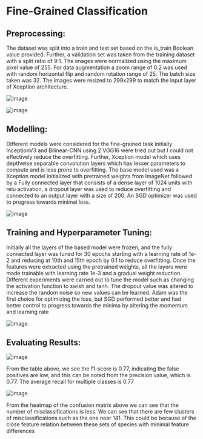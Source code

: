 # Fine-Grained Classification
## Preprocessing:

The dataset was split into a train and test set based on the is_train Boolean value provided. Further, a validation set was taken from the training dataset with a split ratio of 9:1. The images were normalized using the maximum pixel value of 255. For data augmentation a zoom range of 0.2 was used with random horizontal flip and random rotation range of 25. The batch size taken was 32. 
The images were resized to 299x299 to match the input layer of Xception architecture.

![image](https://github.com/paul2596/fine_grained_image_classifier/assets/71576923/bc689cd2-5dab-4a9d-93f3-5d1c6d33cc68)

![image](https://github.com/paul2596/fine_grained_image_classifier/assets/71576923/01ba0b7f-ab90-4e96-9c9b-a9cb7d0ef950)

## Modelling: 

Different models were considered for the fine-grained task initially InceptionV3 and Bilinear-CNN using 2 VGG16 were tried out but I could not effectively reduce the overfitting. Further, Xception model which uses depthwise separable convolution layers which has lesser parameters to compute and is less prone to overfitting. The base model used was a Xception model initialized with pretrained weights from ImageNet followed by a Fully connected layer that consists of a dense layer of 1024 units with relu activation, a dropout layer was used to reduce overfitting and connected to an output layer with a size of 200. An SGD optimizer was used to progress towards minimal loss. 

![image](https://github.com/paul2596/fine_grained_image_classifier/assets/71576923/d29bd242-0552-47b3-ad0a-fe88db8870cc)

## Training and Hyperparameter Tuning: 

Initially all the layers of the based model were frozen, and the fully connected layer was tuned for 30 epochs starting with a learning rate of 1e-2 and reducing at 10th and 15th epoch by 0.1 to reduce overfitting. Once the features were extracted using the pretrained weights, all the layers were made trainable with learning rate 1e-3 and a gradual weight reduction. Different experiments were carried out to tune the model such as changing the activation function to swish and tanh. The dropout value was altered to increase the random noise so new values can be learned. Adam was the first choice for optimizing the loss, but SGD performed better and had better control to progress towards the minima by altering the momentum and learning rate

![image](https://github.com/paul2596/fine_grained_image_classifier/assets/71576923/d333dfe6-6a30-4332-8948-7b8e97d4980a)

## Evaluating Results:
![image](https://github.com/paul2596/fine_grained_image_classifier/assets/71576923/e2bdc5b2-0dc4-4e2d-ba05-504fd8656692)

From the table above, we see the f1-score 
is 0.77, indicating the false 
positives are low, and this can be 
noted from the precision value, 
which is 0.77. The average recall for 
multiple classes is 0.77

![image](https://github.com/paul2596/fine_grained_image_classifier/assets/71576923/49f8d1a7-d337-4621-b4ea-5e840d4fcfae)

From the heatmap of the confusion matrix above we can see that the number of misclassifications is less. We can see that 
there are few clusters of misclassifications such as the one near 141. This could be because of the close feature 
relation between these sets of species with minimal feature differences
